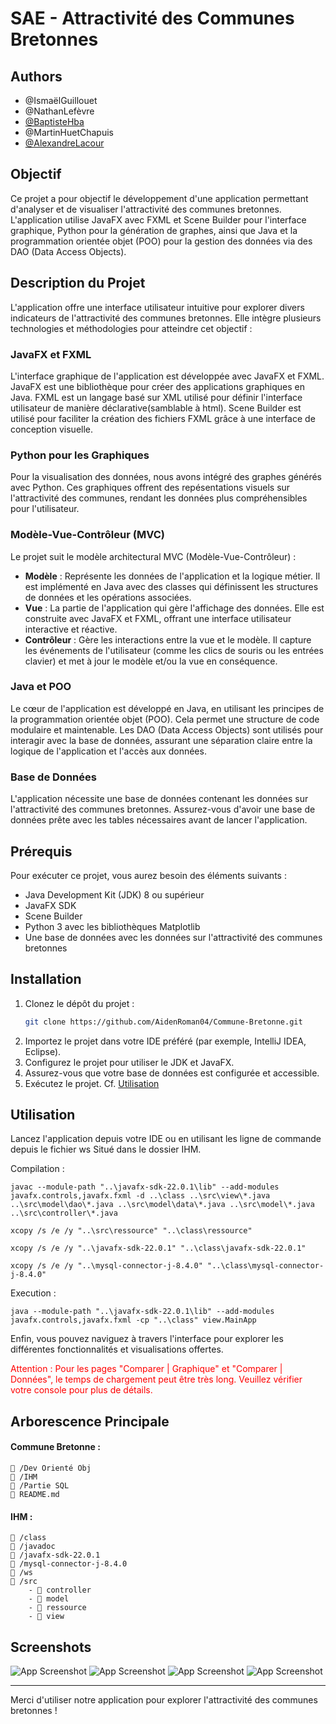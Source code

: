 # SAE - Attractivité des Communes Bretonnes

## Authors

- @IsmaëlGuillouet
- @NathanLefèvre
- [@BaptisteHba](https://github.com/BaptisteHba)
- @MartinHuetChapuis
- [@AlexandreLacour](https://github.com/AidenRoman04)

## Objectif

Ce projet a pour objectif le développement d'une application permettant d'analyser et de visualiser l'attractivité des communes bretonnes. L'application utilise JavaFX avec FXML et Scene Builder pour l'interface graphique, Python pour la génération de graphes, ainsi que Java et la programmation orientée objet (POO) pour la gestion des données via des DAO (Data Access Objects).

## Description du Projet

L'application offre une interface utilisateur intuitive pour explorer divers indicateurs de l'attractivité des communes bretonnes. Elle intègre plusieurs technologies et méthodologies pour atteindre cet objectif :

### JavaFX et FXML

L'interface graphique de l'application est développée avec JavaFX et FXML. JavaFX est une bibliothèque pour créer des applications graphiques en Java. FXML est un langage basé sur XML utilisé pour définir l'interface utilisateur de manière déclarative(samblable à html). Scene Builder est utilisé pour faciliter la création des fichiers FXML grâce à une interface de conception visuelle.

### Python pour les Graphiques

Pour la visualisation des données, nous avons intégré des graphes générés avec Python. Ces graphiques offrent des repésentations visuels sur l'attractivité des communes, rendant les données plus compréhensibles pour l'utilisateur.

### Modèle-Vue-Contrôleur (MVC)

Le projet suit le modèle architectural MVC (Modèle-Vue-Contrôleur) :

- **Modèle** : Représente les données de l'application et la logique métier. Il est implémenté en Java avec des classes qui définissent les structures de données et les opérations associées.
- **Vue** : La partie de l'application qui gère l'affichage des données. Elle est construite avec JavaFX et FXML, offrant une interface utilisateur interactive et réactive.
- **Contrôleur** : Gère les interactions entre la vue et le modèle. Il capture les événements de l'utilisateur (comme les clics de souris ou les entrées clavier) et met à jour le modèle et/ou la vue en conséquence.

### Java et POO

Le cœur de l'application est développé en Java, en utilisant les principes de la programmation orientée objet (POO). Cela permet une structure de code modulaire et maintenable. Les DAO (Data Access Objects) sont utilisés pour interagir avec la base de données, assurant une séparation claire entre la logique de l'application et l'accès aux données.

### Base de Données

L'application nécessite une base de données contenant les données sur l'attractivité des communes bretonnes. Assurez-vous d'avoir une base de données prête avec les tables nécessaires avant de lancer l'application.

## Prérequis

Pour exécuter ce projet, vous aurez besoin des éléments suivants :

- Java Development Kit (JDK) 8 ou supérieur
- JavaFX SDK
- Scene Builder
- Python 3 avec les bibliothèques Matplotlib
- Une base de données avec les données sur l'attractivité des communes bretonnes

## Installation

1. Clonez le dépôt du projet :
   ```bash
   git clone https://github.com/AidenRoman04/Commune-Bretonne.git
   ```
2. Importez le projet dans votre IDE préféré (par exemple, IntelliJ IDEA, Eclipse).
3. Configurez le projet pour utiliser le JDK et JavaFX.
4. Assurez-vous que votre base de données est configurée et accessible.
5. Exécutez le projet. Cf. [Utilisation](#Utilisation)

## Utilisation

Lancez l'application depuis votre IDE ou en utilisant les ligne de commande depuis le fichier ws Situé dans le dossier IHM.

Compilation :

    javac --module-path "..\javafx-sdk-22.0.1\lib" --add-modules javafx.controls,javafx.fxml -d ..\class ..\src\view\*.java ..\src\model\dao\*.java ..\src\model\data\*.java ..\src\model\*.java ..\src\controller\*.java

    xcopy /s /e /y "..\src\ressource" "..\class\ressource"

    xcopy /s /e /y "..\javafx-sdk-22.0.1" "..\class\javafx-sdk-22.0.1"

    xcopy /s /e /y "..\mysql-connector-j-8.4.0" "..\class\mysql-connector-j-8.4.0"

Execution :

    java --module-path "..\javafx-sdk-22.0.1\lib" --add-modules javafx.controls,javafx.fxml -cp "..\class" view.MainApp

Enfin, vous pouvez naviguez à travers l'interface pour explorer les différentes fonctionnalités et visualisations offertes.

<span style="color:red;">Attention : Pour les pages "Comparer | Graphique" et "Comparer | Données", le temps de chargement peut être très long. Veuillez vérifier votre console pour plus de détails.</span>

## Arborescence Principale

#### Commune Bretonne :

    📁 /Dev Orienté Obj
    📁 /IHM
    📁 /Partie SQL
    📄 README.md

#### IHM :

    📁 /class
    📁 /javadoc
    📁 /javafx-sdk-22.0.1
    📁 /mysql-connector-j-8.4.0
    📁 /ws
    📁 /src
        - 📁 controller
        - 📁 model
        - 📁 ressource
        - 📁 view

## Screenshots

![App Screenshot](/screenshot/screen1.png)
![App Screenshot](/screenshot/screen2.png)
![App Screenshot](/screenshot/screen3.png)
![App Screenshot](/screenshot/screen4.png)

---

Merci d'utiliser notre application pour explorer l'attractivité des communes bretonnes !
